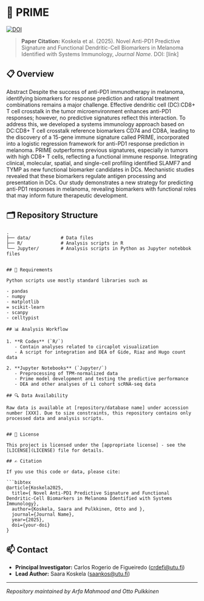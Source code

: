 # 🧬 PRIME

[![DOI](https://zenodo.org/badge/DOI/your-doi-here.svg)](https://doi.org/your-doi-here)

> **Paper Citation:** Koskela et al. (2025). Novel Anti-PD1 Predictive Signature and Functional Dendritic-Cell Biomarkers in Melanoma Identified with Systems Immunology, *Journal Name*. DOI: [link]

## 📋 Overview

Abstract
Despite the success of anti-PD1 immunotherapy in melanoma, identifying biomarkers for response prediction and rational treatment combinations remains a major challenge. Effective dendritic cell (DC):CD8+ T cell crosstalk in the tumor microenvironment enhances anti-PD1 responses; however, no predictive signatures reflect this interaction. To address this, we developed a systems immunology approach based on DC:CD8+ T cell crosstalk reference biomarkers CD74 and CD8A, leading to the discovery of a 15-gene immune signature called PRIME, incorporated into a logistic regression framework for anti-PD1 response prediction in melanoma. PRIME outperforms previous signatures, especially in tumors with high CD8+ T cells, reflecting a functional immune response. Integrating clinical, molecular, spatial, and single-cell profiling identified SLAMF7 and TYMP as new functional biomarker candidates in DCs. Mechanistic studies revealed that these biomarkers regulate antigen processing and presentation in DCs. Our study demonstrates a new strategy for predicting anti-PD1 responses in melanoma, revealing biomarkers with functional roles that may inform future therapeutic development.


## 🗂️ Repository Structure

```
.
├── data/           # Data files
├── R/              # Analysis scripts in R
└── Jupyter/        # Analysis scripts in Python as Jupyter notebbok files
   

## 🔧 Requirements

Python scripts use mostly standard libraries such as

- pandas
- numpy
- matplotlib
= scikit-learn
- scanpy
- celltypist

## 📊 Analysis Workflow

1. **R Codes** (`R/`)
   - Contain analyses related to circaplot visualization  
   - A script for integration and DEA of Gide, Riaz and Hugo count data

2. **Jupyter Notebooks** (`Jupyter/`)
   - Preprocessing of TPM-normalized data
   - Prime model development and testing the predictive performance
   - DEA and other analyses of Li cohort scRNA-seq data

## 🔍 Data Availability

Raw data is available at [repository/database name] under accession number [XXX]. Due to size constraints, this repository contains only processed data and analysis scripts.


## 📜 License

This project is licensed under the [appropriate license] - see the [LICENSE](LICENSE) file for details. 

## ✍️ Citation

If you use this code or data, please cite:

```bibtex
@article{Koskela2025,
  title={ Novel Anti-PD1 Predictive Signature and Functional Dendritic-Cell Biomarkers in Melanoma Identified with Systems Immunology},
  author={Koskela, Saara and Pulkkinen, Otto and },
  journal={Journal Name},
  year={2025},
  doi={your-doi}
}
```

## 📫 Contact

* **Principal Investigator:** Carlos Rogerio de Figueiredo (crdefi@utu.fi)
* **Lead Author:** Saara Koskela (saankos@utu.fi)

---
*Repository maintained by Arfa Mahmood and Otto Pulkkinen*
